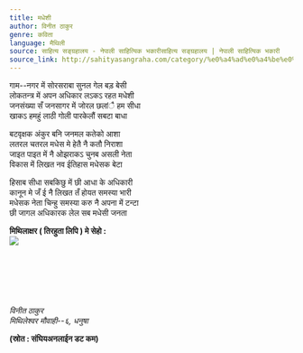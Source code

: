 ```yaml
---
title: मधेशी
author: विनीत ठाकुर
genre: कविता
language: मैथिली
source: साहित्य सङ्ग्रहालय - नेपाली साहित्यिक भकारीसाहित्य सङ्ग्रहालय | नेपाली साहित्यिक भकारी
source_link: http://sahityasangraha.com/category/%e0%a4%ad%e0%a4%be%e0%a4%b7%e0%a4%be-%e0%a4%ad%e0%a4%be%e0%a4%b7%e0%a5%80-%e0%a4%b8%e0%a4%be%e0%a4%b9%e0%a4%bf%e0%a4%a4%e0%a5%8d%e0%a4%af/%e0%a4%ae%e0%a5%88%e0%a4%a5%e0%a4%bf%e0%a4%b2%e0%a5%80-%e0%a4%b0%e0%a4%9a%e0%a4%a8%e0%a4%be/
---
```


गाम--नगर में सोरसराबा सुनल गेल बड़ बेसी  
लोकतन्त्र में अपन अधिकार लऽकऽ रहत मधेशी  
जनसंख्या सँ जनसागर में जोरल छलांै हम सीधा  
खाकऽ हमहुं लाठी गोली पारकेलौं सबटा बाधा

बटवृक्षक अंकुर बनि जनमल कतेको आशा  
लतरल चतरल मधेस मे हेतै नै कतौ निराशा  
जाइत पाइत में नै ओझराकऽ चुनब असली नेता  
विकास में लिखत नव ईतिहास मधेसक बेटा

हिसाब सीधा सबकिछु में छी आधा के अधिकारी  
कानून मे जँ ई नै लिखत तँ होयत समस्या भारी  
मधेसक नेता चिन्हु समस्या करु नै अपना में टन्टा  
छी जागल अधिकारक लेल सब मधेसी जनता

**मिथिलाक्षर ( तिरहुता लिपि ) मे सेहो :**  
![](https://i0.wp.com/sahityasangraha.com/wp-content/uploads/2018/02/done-Binit-Thakur-Mithila-Bihari-madhesh.jpg?resize=415%2C203)

 

 

 

*विनीत ठाकुर*  
*मिथिलेश्वर मौवाही--६, धनुषा*

**(स्रोत : संघियअनलाईन डट कम)**
